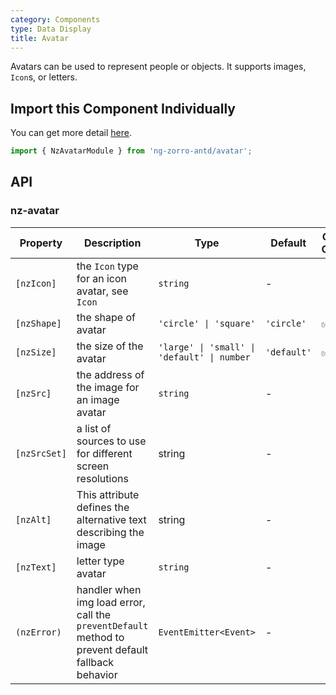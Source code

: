 ```yaml
---
category: Components
type: Data Display
title: Avatar
---
```


Avatars can be used to represent people or objects. It supports images, `Icon`s, or letters.

## Import this Component Individually

You can get more detail [here](/docs/getting-started/en#import-a-component-individually).

```ts
import { NzAvatarModule } from 'ng-zorro-antd/avatar';
```

## API

### nz-avatar

| Property | Description | Type | Default | Global Config |
| -------- | ----------- | ---- | ------- | ------------- |
| `[nzIcon]` | the `Icon` type for an icon avatar, see `Icon` | `string` | - |
| `[nzShape]` | the shape of avatar | `'circle' \| 'square'` | `'circle'` | ✅ |
| `[nzSize]` | the size of the avatar | `'large' \| 'small' \| 'default' \| number` | `'default'` | ✅ |
| `[nzSrc]` | the address of the image for an image avatar | `string` | - |
| `[nzSrcSet]` | a list of sources to use for different screen resolutions | string | - |
| `[nzAlt]` | This attribute defines the alternative text describing the image | string | - |
| `[nzText]` | letter type avatar | `string` | - |
| `(nzError)` | handler when img load error, call the `preventDefault` method to prevent default fallback behavior | `EventEmitter<Event>` | - |
